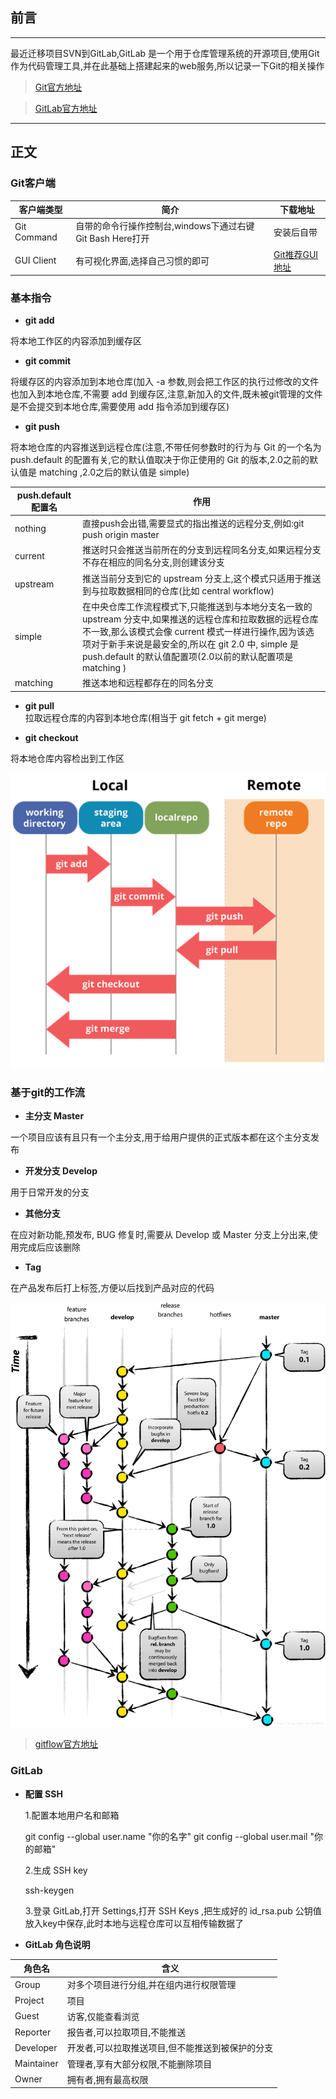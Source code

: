 ## 前言
***
最近迁移项目SVN到GitLab,GitLab 是一个用于仓库管理系统的开源项目,使用Git作为代码管理工具,并在此基础上搭建起来的web服务,所以记录一下Git的相关操作

> [Git官方地址](https://git-scm.com/)

> [GitLab官方地址](https://about.gitlab.com/)

***

## 正文

   ### Git客户端
   
 | 客户端类型 | 简介 | 下载地址 |
 | --------- | --------- | --------- |
 | Git Command | 自带的命令行操作控制台,windows下通过右键Git Bash Here打开 | 安装后自带 |
 | GUI Client | 有可视化界面,选择自己习惯的即可 |  [Git推荐GUI地址](https://git-scm.com/downloads/guis) |
    
   ### 基本指令
   - **git add**
   
   将本地工作区的内容添加到缓存区

   - **git commit**
   
   将缓存区的内容添加到本地仓库(加入 -a 参数,则会把工作区的执行过修改的文件也加入到本地仓库,不需要 add 到缓存区,注意,新加入的文件,既未被git管理的文件是不会提交到本地仓库,需要使用 add 指令添加到缓存区)

   - **git push**
   
   将本地仓库的内容推送到远程仓库(注意,不带任何参数时的行为与 Git 的一个名为 push.default 的配置有关,它的默认值取决于你正使用的 Git 的版本,2.0之前的默认值是 matching ,2.0之后的默认值是 simple)

 | push.default 配置名 | 作用 |
 | --------- | --------- |
 | nothing | 直接push会出错,需要显式的指出推送的远程分支,例如:git push origin master |
 | current | 推送时只会推送当前所在的分支到远程同名分支,如果远程分支不存在相应的同名分支,则创建该分支 |
 | upstream | 推送当前分支到它的 upstream 分支上,这个模式只适用于推送到与拉取数据相同的仓库(比如 central workflow) |
 | simple | 在中央仓库工作流程模式下,只能推送到与本地分支名一致的 upstream 分支中,如果推送的远程仓库和拉取数据的远程仓库不一致,那么该模式会像 current 模式一样进行操作,因为该选项对于新手来说是最安全的,所以在 git 2.0 中, simple 是 push.default 的默认值配置项(2.0以前的默认配置项是 matching ) |
 | matching | 推送本地和远程都存在的同名分支 |

   - **git pull**   
   拉取远程仓库的内容到本地仓库(相当于 git fetch + git merge)

   - **git checkout**
   
   将本地仓库内容检出到工作区
    
   ![流程图](https://github.com/espaja/blog/blob/master/201903/1.png?raw=true)

   ### 基于git的工作流
   
   - **主分支 Master**
   
   一个项目应该有且只有一个主分支,用于给用户提供的正式版本都在这个主分支发布
   
   - **开发分支 Develop**
   
   用于日常开发的分支

   - **其他分支**
   
   在应对新功能,预发布, BUG 修复时,需要从 Develop 或 Master 分支上分出来,使用完成后应该删除

   - **Tag**
   
   在产品发布后打上标签,方便以后找到产品对应的代码

   ![git工作流程图](https://github.com/espaja/blog/blob/master/201903/2.png?raw=true)
   
   > [gitflow官方地址](https://nvie.com/posts/a-successful-git-branching-model/)

   ### GitLab
   
   - **配置 SSH**
   
      1.配置本地用户名和邮箱

        git config --global user.name "你的名字"
        git config --global user.mail "你的邮箱"

      2.生成 SSH key

        ssh-keygen

      3.登录 GitLab,打开 Settings,打开 SSH Keys ,把生成好的 id_rsa.pub 公钥值放入key中保存,此时本地与远程仓库可以互相传输数据了

   - **GitLab 角色说明**
   
 | 角色名 | 含义 | 
 |--------- | --------- |
 | Group | 对多个项目进行分组,并在组内进行权限管理 |
 | Project | 项目 |
 | Guest | 访客,仅能查看浏览 |
 | Reporter | 报告者,可以拉取项目,不能推送 |
 | Developer | 开发者,可以拉取推送项目,但不能推送到被保护的分支 |
 | Maintainer | 管理者,享有大部分权限,不能删除项目 |
 | Owner | 拥有者,拥有最高权限 |
